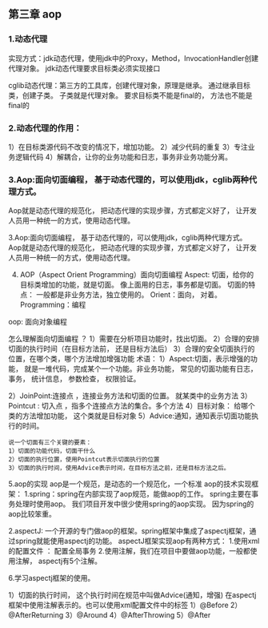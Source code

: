 ## 第三章 aop

### 1.动态代理
实现方式：jdk动态代理，使用jdk中的Proxy，Method，InvocationHandler创建代理对象。
jdk动态代理要求目标类必须实现接口

cglib动态代理：第三方的工具库，创建代理对象，原理是继承。 通过继承目标类，创建子类。
子类就是代理对象。 要求目标类不能是final的， 方法也不能是final的

### 2.动态代理的作用：
1）在目标类源代码不改变的情况下，增加功能。
2）减少代码的重复
3）专注业务逻辑代码
4）解耦合，让你的业务功能和日志，事务非业务功能分离。

### 3.Aop:面向切面编程， 基于动态代理的，可以使用jdk，cglib两种代理方式。
Aop就是动态代理的规范化， 把动态代理的实现步骤，方式都定义好了，
让开发人员用一种统一的方式，使用动态代理。

3.Aop:面向切面编程， 基于动态代理的，可以使用jdk，cglib两种代理方式。
Aop就是动态代理的规范化， 把动态代理的实现步骤，方式都定义好了，
让开发人员用一种统一的方式，使用动态代理。

4. AOP（Aspect Orient Programming）面向切面编程
   Aspect: 切面，给你的目标类增加的功能，就是切面。 像上面用的日志，事务都是切面。
   切面的特点： 一般都是非业务方法，独立使用的。
   Orient：面向， 对着。
   Programming：编程

oop: 面向对象编程

怎么理解面向切面编程 ？
1）需要在分析项目功能时，找出切面。
2）合理的安排切面的执行时间（在目标方法前， 还是目标方法后）
3）合理的安全切面执行的位置，在哪个类，哪个方法增加增强功能
术语：
1）Aspect:切面，表示增强的功能， 就是一堆代码，完成某个一个功能。非业务功能，
常见的切面功能有日志， 事务， 统计信息， 参数检查， 权限验证。

2）JoinPoint:连接点 ，连接业务方法和切面的位置。 就某类中的业务方法
3）Pointcut : 切入点 ，指多个连接点方法的集合。多个方法
4）目标对象： 给哪个类的方法增加功能， 这个类就是目标对象
5）Advice:通知，通知表示切面功能执行的时间。

	说一个切面有三个关键的要素：
	1）切面的功能代码，切面干什么
	2）切面的执行位置，使用Pointcut表示切面执行的位置
	3）切面的执行时间，使用Advice表示时间，在目标方法之前，还是目标方法之后。
5.aop的实现
aop是一个规范，是动态的一个规范化，一个标准
aop的技术实现框架：
1.spring：spring在内部实现了aop规范，能做aop的工作。
spring主要在事务处理时使用aop。
我们项目开发中很少使用spring的aop实现。 因为spring的aop比较笨重。


2.aspectJ: 一个开源的专门做aop的框架。spring框架中集成了aspectj框架，通过spring就能使用aspectj的功能。
aspectJ框架实现aop有两种方式：
1.使用xml的配置文件 ： 配置全局事务
2.使用注解，我们在项目中要做aop功能，一般都使用注解， aspectj有5个注解。


6.学习aspectj框架的使用。


1）切面的执行时间， 这个执行时间在规范中叫做Advice(通知，增强)
在aspectj框架中使用注解表示的。也可以使用xml配置文件中的标签
1）@Before
2）@AfterReturning
3）@Around
4）@AfterThrowing
5）@After